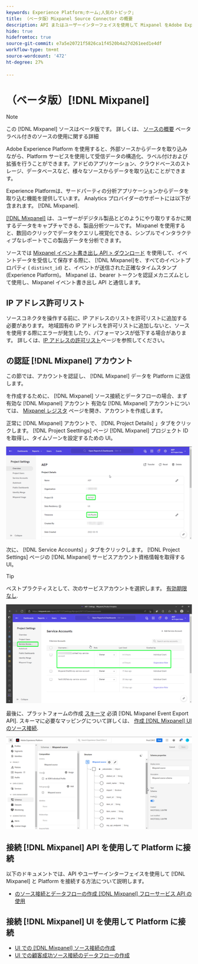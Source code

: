 ```yaml
---
keywords: Experience Platform;ホーム;人気のトピック;
title: （ベータ版）Mixpanel Source Connector の概要
description: API またはユーザーインターフェイスを使用して Mixpanel をAdobe Experience Platformに接続する方法を説明します。
hide: true
hidefromtoc: true
source-git-commit: e7a5e20721f5826ca1f4520b4a27d261eed1e4df
workflow-type: tm+mt
source-wordcount: '472'
ht-degree: 27%

---
```


# （ベータ版）[!DNL Mixpanel]

>[!NOTE]
>
>この [!DNL Mixpanel] ソースはベータ版です。 詳しくは、 [ソースの概要](../../home.md#terms-and-conditions) ベータラベル付きのソースの使用に関する詳細

Adobe Experience Platform を使用すると、外部ソースからデータを取り込みながら、Platform サービスを使用して受信データの構造化、ラベル付けおよび拡張を行うことができます。アドビのアプリケーション、クラウドベースのストレージ、データベースなど、様々なソースからデータを取り込むことができます。

Experience Platformは、サードパーティの分析アプリケーションからデータを取り込む機能を提供しています。 Analytics プロバイダーのサポートには以下が含まれます。 [!DNL Mixpanel].

[[!DNL Mixpanel]](https://www.mixpanel.com) は、ユーザーがデジタル製品とどのようにやり取りするかに関するデータをキャプチャできる、製品分析ツールです。 Mixpanel を使用すると、数回のクリックでデータをクエリし視覚化できる、シンプルでインタラクティブなレポートでこの製品データを分析できます。

ソースでは [Mixpanel イベント書き出し API > ダウンロード](https://developer.mixpanel.com/reference/raw-event-export) を使用して、イベントデータを受信して保存する際に、 [!DNL Mixpanel]を、すべてのイベントプロパティ ( `distinct_id`) と、イベントが送信された正確なタイムスタンプ (Experience Platform)。 Mixpanel は、bearer トークンを認証メカニズムとして使用し、Mixpanel イベント書き出し API と通信します。

## IP アドレス許可リスト

ソースコネクタを操作する前に、IP アドレスのリストを許可リストに追加する必要があります。 地域固有の IP アドレスを許可リストに追加しないと、ソースを使用する際にエラーが発生したり、パフォーマンスが低下する場合があります。 詳しくは、[IP アドレスの許可リスト](../../ip-address-allow-list.md)ページを参照してください。

## の認証 [!DNL Mixpanel] アカウント

この節では、アカウントを認証し、 [!DNL Mixpanel] データを Platform に送信します。

を作成するために、 [!DNL Mixpanel] ソース接続とデータフローの場合、まず有効な [!DNL Mixpanel] アカウント 有効な [!DNL Mixpanel] アカウントについては、 [Mixpanel レジスタ](https://mixpanel.com/register/) ページを開き、アカウントを作成します。

正常に [!DNL Mixpanel] アカウントで、 [!DNL Project Details] 」タブをクリックします。 [!DNL Project Seettings] ページ [!DNL Mixpanel] プロジェクト ID を取得し、タイムゾーンを設定するための UI。

![mixpanel-project-settings](../../images/tutorials/create/mixpanel-export-events/mixpanel-project-settings.png)

次に、 [!DNL Service Accounts] 」タブをクリックします。 [!DNL Project Settings] ページの [!DNL Mixpanel] サービスアカウント資格情報を取得する UI。

>[!TIP]
>
>ベストプラクティスとして、次のサービスアカウントを選択します。 [有効期限なし](https://developer.mixpanel.com/reference/service-accounts#service-account-expiration).

![Mixpanel サービスアカウント](../../images/tutorials/create/mixpanel-export-events/mixpanel-service-account.png)

最後に、プラットフォームの作成 [スキーマ](../../../xdm/schema/composition.md) 必須 [!DNL Mixpanel Event Export API]. スキーマに必要なマッピングについて詳しくは、 [作成 [!DNL Mixpanel] UI のソース接続](../../tutorials/ui/create/analytics/mixpanel.md#additional-resources).

![スキーマを作成](../../images/tutorials/create/mixpanel-export-events/schema.png)

## 接続 [!DNL Mixpanel] API を使用して Platform に接続

以下のドキュメントでは、API やユーザーインターフェイスを使用して [!DNL Mixpanel] と Platform を接続する方法について説明します。

* [のソース接続とデータフローの作成 [!DNL Mixpanel] フローサービス API の使用](../../tutorials/api/create/analytics/mixpanel.md)

## 接続 [!DNL Mixpanel] UI を使用して Platform に接続

* [UI での [!DNL Mixpanel] ソース接続の作成](../../tutorials/ui/create/analytics/mixpanel.md)
* [UI での顧客成功ソース接続のデータフローの作成](../../tutorials/ui/dataflow/analytics.md)

